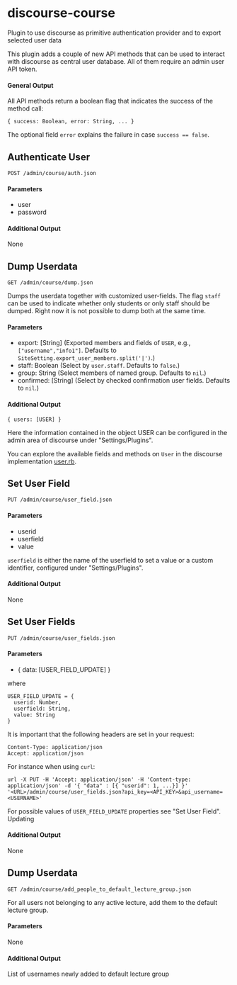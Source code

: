 # discourse-course
Plugin to use discourse as primitive authentication provider and to export selected user data

This plugin adds a couple of new API methods that can be used to interact with discourse as central user database. All of them require an admin user API token.

#### General Output
All API methods return a boolean flag that indicates the success of the method call:
~~~
{ success: Boolean, error: String, ... }
~~~

The optional field `error` explains the failure in case `success == false`.

## Authenticate User
~~~
POST /admin/course/auth.json
~~~

#### Parameters
- user
- password

#### Additional Output
None

## Dump Userdata
~~~
GET /admin/course/dump.json
~~~
Dumps the userdata together with customized user-fields. The flag `staff` can
be used to indicate whether only students or only staff should be dumped.
Right now it is not possible to dump both at the same time.

#### Parameters
- export: [String] (Exported members and fields of `USER`, e.g., `["username","info1"]`.
  Defaults to `SiteSetting.export_user_members.split('|')`.)
- staff: Boolean (Select by `user.staff`. Defaults to `false`.)
- group: String (Select members of named group. Defaults to `nil`.)
- confirmed: [String] (Select by checked confirmation user fields. Defaults to `nil`.)

#### Additional Output
~~~
{ users: [USER] }
~~~

Here the information contained in the object USER can be configured in the admin area of discourse under "Settings/Plugins".

You can explore the available fields and methods on `User` in the discourse implementation [user.rb](https://github.com/discourse/discourse/blob/master/app/models/user.rb).

## Set User Field
~~~
PUT /admin/course/user_field.json
~~~

#### Parameters
- userid
- userfield
- value

`userfield` is either the name of the userfield to set a value or a custom identifier, configured under "Settings/Plugins".

#### Additional Output
None

## Set User Fields
~~~
PUT /admin/course/user_fields.json
~~~

#### Parameters
- { data: [USER_FIELD_UPDATE] }

where

~~~
USER_FIELD_UPDATE = {
  userid: Number,
  userfield: String,
  value: String
}
~~~

It is important that the following headers are set in your request:

~~~
Content-Type: application/json
Accept: application/json
~~~

For instance when using `curl`:
~~~
url -X PUT -H 'Accept: application/json' -H 'Content-type: application/json' -d '{ "data" : [{ "userid": 1, ...}] }' '<URL>/admin/course/user_fields.json?api_key=<API_KEY>&api_username=<USERNAME>'
~~~

For possible values of `USER_FIELD_UPDATE` properties see "Set User Field". Updating

#### Additional Output
None


## Dump Userdata
~~~
GET /admin/course/add_people_to_default_lecture_group.json
~~~

For all users not belonging to any active lecture, add them to the default lecture group.

#### Parameters

None

#### Additional Output

List of usernames newly added to default lecture group
